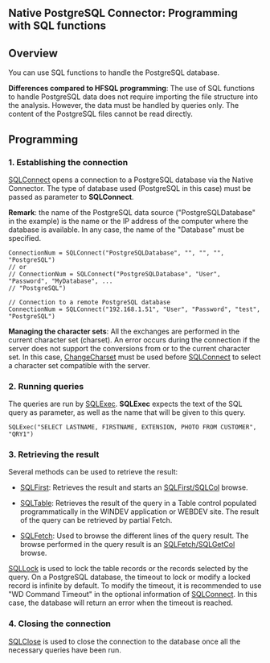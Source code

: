 
## Native PostgreSQL Connector: Programming with SQL functions
			



<a name="NOTE1"></a>
<a name="NOTE1_1"></a>


## Overview
<a name="overview_ELTTEXTE000135"></a>
You can use SQL functions to handle the PostgreSQL database.

**Differences compared to HFSQL programming**: The use of SQL functions to handle PostgreSQL data does not require importing the file structure into the analysis. However, the data must be handled by queries only. The content of the PostgreSQL files cannot be read directly.

<a name="NOTE2"></a>
<a name="NOTE2_1"></a>


## Programming
<a name="programming_ELTTEXTE000159"></a>




### 1. Establishing the connection
<a name="1_establishing_the_connection_ELTPARAGRAPHE000021"></a>

[SQLConnect](../WDLang4/3072005.md) opens a connection to a PostgreSQL database via the Native Connector. The type of database used (PostgreSQL in this case) must be passed as parameter to **SQLConnect**.

**Remark**: the name of the PostgreSQL data source ("PostgreSQLDatabase" in the example) is the name or the IP address of the computer where the database is available. In any case, the name of the "Database" must be specified.



```wl
ConnectionNum = SQLConnect("PostgreSQLDatabase", "", "", "", "PostgreSQL")
// or 
// ConnectionNum = SQLConnect("PostgreSQLDatabase", "User", "Password", "MyDatabase", ...
// "PostgreSQL")
 
// Connection to a remote PostgreSQL database
ConnectionNum = SQLConnect("192.168.1.51", "User", "Password", "test", "PostgreSQL")
```


**Managing the character sets**: All the exchanges are performed in the current character set (charset). An error occurs during the connection if the server does not support the conversions from or to the current character set. In this case, [ChangeCharset](../WDLang1/3054001.md) must be used before [SQLConnect](../WDLang4/3072005.md) to select a character set compatible with the server.
<a name="NOTE2_2"></a>


### 2. Running queries
<a name="2_running_queries_ELTPARAGRAPHE000042"></a>

The queries are run by [SQLExec](../WDLang4/3072007.md). **SQLExec** expects the text of the SQL query as parameter, as well as the name that will be given to this query.


```wl
SQLExec("SELECT LASTNAME, FIRSTNAME, EXTENSION, PHOTO FROM CUSTOMER", "QRY1")
```

<a name="NOTE2_3"></a>


### 3. Retrieving the result
<a name="3_retrieving_the_result_ELTPARAGRAPHE000054"></a>

Several methods can be used to retrieve the result:

- [SQLFirst](../WDLang4/3072017.md): Retrieves the result and starts an [SQLFirst/SQLCol](../WDLang4/3072025.md) browse.

- [SQLTable](../WDLang4/3072031.md): Retrieves the result of the query in a Table control populated programmatically in the WINDEV application or WEBDEV site. The result of the query can be retrieved by partial Fetch.

- [SQLFetch](../WDLang4/3072011.md): Used to browse the different lines of the query result. The browse performed in the query result is an [SQLFetch/SQLGetCol](../WDLang4/3072025.md) browse.




[SQLLock](../WDLang4/3072003.md) is used to lock the table records or the records selected by the query. On a PostgreSQL database, the timeout to lock or modify a locked record is infinite by default. To modify the timeout, it is recommended to use "WD Command Timeout" in the optional information of [SQLConnect](../WDLang4/3072005.md). In this case, the database will return an error when the timeout is reached.
<a name="NOTE2_4"></a>


### 4. Closing the connection
<a name="4_closing_the_connection_ELTPARAGRAPHE000084"></a>

[SQLClose](../WDLang4/3072015.md) is used to close the connection to the database once all the necessary queries have been run.


